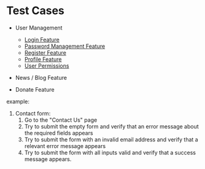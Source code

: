 # Test Cases

- User Management

  - [Login Feature](test-case-user.md#login)
  - [Password Management Feature](test-case-user.md#password)
  - [Register Feature](test-case-user.md#register)
  - [Profile Feature](test-case-user.md#profile)
  - [User Permissions](test-case-user.md#user-permissions)

- News / Blog Feature
- Donate Feature

example:

1. Contact form:
   1. Go to the "Contact Us" page
   2. Try to submit the empty form and verify that an error message about the required fields appears
   3. Try to submit the form with an invalid email address and verify that a relevant error message appears
   4. Try to submit the form with all inputs valid and verify that a success message appears.
